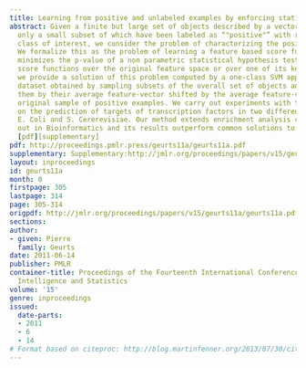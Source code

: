 ```yaml
---
title: Learning from positive and unlabeled examples by enforcing statistical significance
abstract: Given a finite but large set of objects described by a vector of features,
  only a small subset of which have been labeled as “"positive"” with respect to a
  class of interest, we consider the problem of characterizing the positive class.
  We formalize this as the problem of learning a feature based score function that
  minimizes the p-value of a non parametric statistical hypothesis test. For linear
  score functions over the original feature space or over one of its kernelized versions,
  we provide a solution of this problem computed by a one-class SVM applied on a surrogate
  dataset obtained by sampling subsets of the overall set of objects and representing
  them by their average feature-vector shifted by the average feature-vector of the
  original sample of positive examples. We carry out experiments with this method
  on the prediction of targets of transcription factors in two different organisms,
  E. Coli and S. Cererevisiae. Our method extends enrichment analysis commonly carried
  out in Bioinformatics and its results outperform common solutions to this problem.
  [pdf][supplementary]
pdf: http://proceedings.pmlr.press/geurts11a/geurts11a.pdf
supplementary: Supplementary:http://jmlr.org/proceedings/papers/v15/geurts11a/geurts11aSupple.pdf
layout: inproceedings
id: geurts11a
month: 0
firstpage: 305
lastpage: 314
page: 305-314
origpdf: http://jmlr.org/proceedings/papers/v15/geurts11a/geurts11a.pdf
sections: 
author:
- given: Pierre
  family: Geurts
date: 2011-06-14
publisher: PMLR
container-title: Proceedings of the Fourteenth International Conference on Artificial
  Intelligence and Statistics
volume: '15'
genre: inproceedings
issued:
  date-parts:
  - 2011
  - 6
  - 14
# Format based on citeproc: http://blog.martinfenner.org/2013/07/30/citeproc-yaml-for-bibliographies/
---
```


